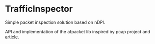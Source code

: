 # TrafficInspector
Simple packet inspection solution based on nDPI.

API and implementation of the afpacket lib inspired by pcap project and [article.](https://pavel.network/capturing-packets-in-linux-at-a-speed-of-millions-of-packets-per-second-without-using-third-party-libraries/)